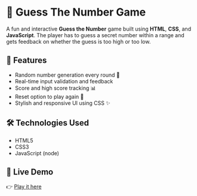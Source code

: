 # 🎯 Guess The Number Game

A fun and interactive **Guess the Number** game built using **HTML**, **CSS**, and **JavaScript**. The player has to guess a secret number within a range and gets feedback on whether the guess is too high or too low.

## 🚀 Features

- Random number generation every round 🎲
- Real-time input validation and feedback
- Score and high score tracking 📊
- Reset option to play again 🔁
- Stylish and responsive UI using CSS ✨

## 🛠️ Technologies Used

- HTML5
- CSS3
- JavaScript (node)

## 🔗 Live Demo

👉 [Play it here](https://your-live-link.com)

